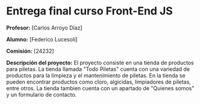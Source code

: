 # Entrega final curso Front-End JS

**Profesor:** [Carlos Arroyo Díaz]

**Alumno:** [Federico Lucesoli]

**Comisión:** [24232]

**Descripción del proyecto:** 
El proyecto consiste en una tienda de productos para piletas. La tienda llamada "Todo Piletas" cuenta con una variedad de productos para la limpieza y el mantenimiento de piletas. En la tienda se pueden encontrar productos como cloro, algicidas, limpiadores de piletas, entre otros. La tienda tambien cuenta con un apartado de "Quienes somos" y un formulario de contacto.

